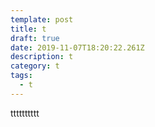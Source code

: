 ```yaml
---
template: post
title: t
draft: true
date: 2019-11-07T18:20:22.261Z
description: t
category: t
tags:
  - t
---
```

tttttttttt
